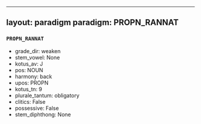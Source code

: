 
---
layout: paradigm
paradigm: PROPN_RANNAT
---
### ` PROPN_RANNAT `


* grade_dir: weaken
* stem_vowel: None
* kotus_av: J
* pos: NOUN
* harmony: back
* upos: PROPN
* kotus_tn: 9
* plurale_tantum: obligatory
* clitics: False
* possessive: False
* stem_diphthong: None

